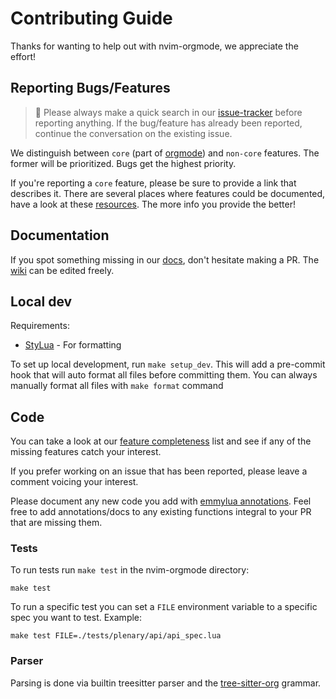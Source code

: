 # Contributing Guide

Thanks for wanting to help out with nvim-orgmode, we appreciate the effort!

## Reporting Bugs/Features

> :mega: Please always make a quick search in our [issue-tracker](https://github.com/nvim-orgmode/orgmode/issues) before reporting anything. If the bug/feature has already been reported, continue the conversation on the existing issue.

We distinguish between `core` (part of [orgmode](https://orgmode.org/)) and `non-core` features.
The former will be prioritized. Bugs get the highest priority.

If you're reporting a `core` feature, please be sure to provide a link that describes it. There are several places where features could be documented, have a look at these [resources](https://orgmode.org/worg/#resources). The more info you provide the better!

## Documentation

If you spot something missing in our [docs](DOCS.md), don't hesitate making a PR. The [wiki](https://github.com/nvim-orgmode/orgmode/wiki) can be edited freely.

## Local dev

Requirements:

- [StyLua](https://github.com/JohnnyMorganz/StyLua) - For formatting

To set up local development, run `make setup_dev`. This will add a pre-commit hook that will auto format all files before committing them.
You can always manually format all files with `make format` command

## Code

You can take a look at our [feature completeness](https://github.com/nvim-orgmode/orgmode/wiki/Feature-Completeness) list and see if any of the missing features catch your interest.

If you prefer working on an issue that has been reported, please leave a comment voicing your interest.

Please document any new code you add with [emmylua annotations](https://emmylua.github.io/annotation.html). Feel free to add annotations/docs to any existing functions integral to your PR that are missing them.

### Tests

To run tests run `make test` in the nvim-orgmode directory:

```
make test
```

To run a specific test you can set a `FILE` environment variable to a specific
spec you want to test. Example:

```
make test FILE=./tests/plenary/api/api_spec.lua
```

### Parser

Parsing is done via builtin treesitter parser and the [tree-sitter-org](https://github.com/milisims/tree-sitter-org) grammar.
